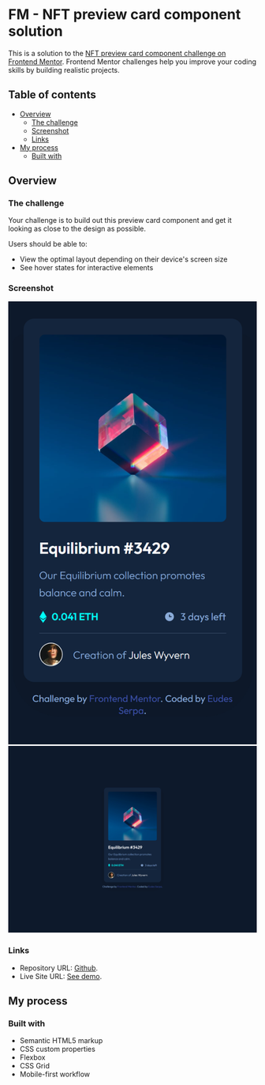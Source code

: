 # FM - NFT preview card component solution

This is a solution to the [NFT preview card component challenge on Frontend Mentor](https://www.frontendmentor.io/challenges/nft-preview-card-component-SbdUL_w0U). Frontend Mentor challenges help you improve your coding skills by building realistic projects. 

## Table of contents

- [Overview](#overview)
  - [The challenge](#the-challenge)
  - [Screenshot](#screenshot)
  - [Links](#links)
- [My process](#my-process)
  - [Built with](#built-with)

## Overview

### The challenge

Your challenge is to build out this preview card component and get it looking as close to the design as possible.

Users should be able to:

- View the optimal layout depending on their device's screen size
- See hover states for interactive elements

### Screenshot

![Mobile screenshot solution](./screenshots/mobile-screenshot.png)
![Desktop screenshot solution](./screenshots/desktop-screenshot.png)

### Links

- Repository URL: [Github](https://github.com/EudesSerpa/FM-nft_preview_card_component).
- Live Site URL: [See demo](https://fm-ntf-card.netlify.app/).

## My process

### Built with

- Semantic HTML5 markup
- CSS custom properties
- Flexbox
- CSS Grid
- Mobile-first workflow
